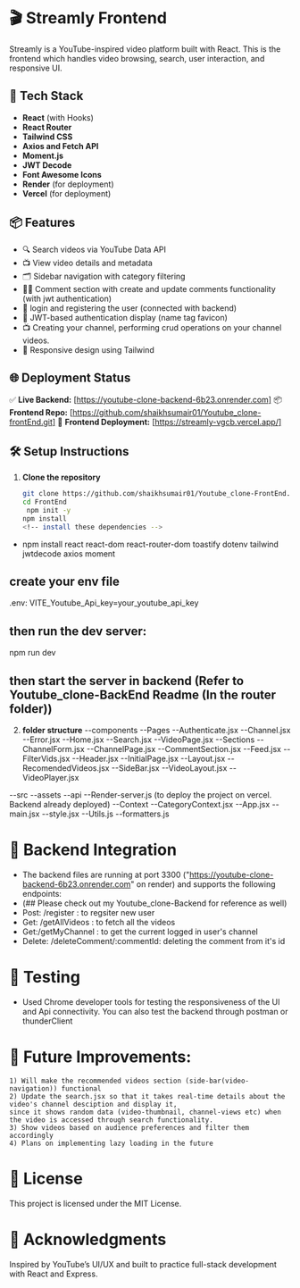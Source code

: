 # 🎬 Streamly Frontend

Streamly is a YouTube-inspired video platform built with React. This is the frontend which handles video browsing, search, user interaction, and responsive UI.

## 🚀 Tech Stack

- **React** (with Hooks)
- **React Router**
- **Tailwind CSS**
- **Axios and Fetch API**
- **Moment.js**
- **JWT Decode**
- **Font Awesome Icons**
- **Render** (for deployment)
- **Vercel** (for deployment)

## 📦 Features

- 🔍 Search videos via YouTube Data API
- 📺 View video details and metadata
- 🗂 Sidebar navigation with category filtering
- 🧑‍💬 Comment section with create and update comments functionality (with jwt authentication)
- 🔐 login and registering the user (connected with backend)
- 🔐 JWT-based authentication display (name tag favicon)
- 📺 Creating your channel, performing crud operations on your channel videos.
- 📱 Responsive design using Tailwind

## 🌐 Deployment Status

✅ **Live Backend:** [https://youtube-clone-backend-6b23.onrender.com]
📦 **Frontend Repo:** [https://github.com/shaikhsumair01/Youtube_clone-frontEnd.git]
🚀 **Frontend Deployment:** [https://streamly-vgcb.vercel.app/]

## 🛠 Setup Instructions

1. **Clone the repository**
   ```bash
   git clone https://github.com/shaikhsumair01/Youtube_clone-FrontEnd.git
   cd FrontEnd
    npm init -y
   npm install
   <!-- install these dependencies -->
- npm install react react-dom react-router-dom toastify dotenv tailwind jwtdecode axios moment

 ## create your env file
 .env:
 VITE_Youtube_Api_key=your_youtube_api_key
## then run the dev server:
npm run dev
## then start the server in backend (Refer to Youtube_clone-BackEnd Readme (In the router folder))
2. **folder structure**
--components
    --Pages
        --Authenticate.jsx
        --Channel.jsx
        --Error.jsx
        --Home.jsx
        --Search.jsx
        --VideoPage.jsx
    --Sections
        --ChannelForm.jsx
        --ChannelPage.jsx
        --CommentSection.jsx
        --Feed.jsx
        --FilterVids.jsx
        --Header.jsx
        --InitialPage.jsx
        --Layout.jsx
        --RecomendedVideos.jsx
        --SideBar.jsx
        --VideoLayout.jsx
        --VideoPlayer.jsx

--src
    --assets
        --api
            --Render-server.js (to deploy the project on vercel. Backend already deployed)
        --Context
            --CategoryContext.jsx
        --App.jsx
        --main.jsx
        --style.jsx
        --Utils.js
            --formatters.js

# 🔗 Backend Integration
- The backend files are running at port 3300 ("https://youtube-clone-backend-6b23.onrender.com" on render) and supports the following endpoints:
- (## Please check out my Youtube_clone-Backend for reference as well)
- Post: /register : to regsiter new user
- Get: /getAllVideos : to fetch all the videos
- Get:/getMyChannel : to get the current logged in user's channel
- Delete: /deleteComment/:commentId: deleting the comment from it's id

# 🧪 Testing
- Used Chrome developer tools for testing the responsiveness of the UI and Api connectivity. You can also test the backend through postman or thunderClient

# 📌 Future Improvements: 
    1) Will make the recommended videos section (side-bar(video-navigation)) functional
    2) Update the search.jsx so that it takes real-time details about the video's channel desciption and display it, 
    since it shows random data (video-thumbnail, channel-views etc) when the video is accessed through search functionality. 
    3) Show videos based on audience preferences and filter them accordingly 
    4) Plans on implementing lazy loading in the future

#   📄 License
This project is licensed under the MIT License.

#   🙌 Acknowledgments
Inspired by YouTube’s UI/UX and built to practice full-stack development with React and Express.
